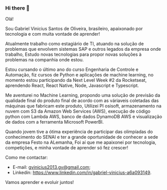 ### Hi there 👋

<!--
**Gabrielvinicius27/Gabrielvinicius27** is a ✨ _special_ ✨ repository because its `README.md` (this file) appears on your GitHub profile.

Here are some ideas to get you started:

- 🔭 I’m currently working on ...
- 🌱 I’m currently learning ...
- 👯 I’m looking to collaborate on ...
- 🤔 I’m looking for help with ...
- 💬 Ask me about ...
- 📫 How to reach me: ...
- 😄 Pronouns: ...
- ⚡ Fun fact: ...
-->

Olá! 

Sou Gabriel Vinicius Santos de Oliveira, brasileiro, apaixonado por tecnologia e com muita vontade de aprender!

Atualmente trabalho como estagiário de TI, atuando na solução de problemas que envolvem sistemas SAP e outros legados da empresa onde trabalho,
Estudo novas tecnologias para propor novas soluções à problemas na companhia onde estou.

Estou cursando o último ano do curso Engenharia de Controle e Automação, fiz cursos de Python e aplicações de machine learning, 
no momento estou participando da Next Level Week #2 da Rocketseat, aprendendo React, React Native, Node, Javascript e Typescript.

Me aventurei no Machine Learning, propondo uma solução de previsão da qualidade final do produto final de acordo com as váriaveis coletadas das máquinas que fabricam este produto,
Utilizei PI osisoft, armazenamento na nuvem com S3 da Amazon Web Services (AWS), execução de código python com Lambda AWS, banco de dados DynamoDB AWS e visualização de dados com
a ferramenta Microsoft PowerBI.

Quando jovem tive a ótima experiência de participar das olimpíadas do conhecimento do SENAI e ter a grande oportunidade de conhecer a sede da empresa Festo na ALemanha, 
Foi aí que me apaixonei por tecnologia, competições, e minha vontade de aprender só fez crescer!

Como me contactar:  
 - E-mail: gvinicius2013.gv@gmail.com;
 - Linkedin: https://www.linkedin.com/in/gabriel-vinicius-a6a093149.

Vamos aprender e evoluir juntos!
